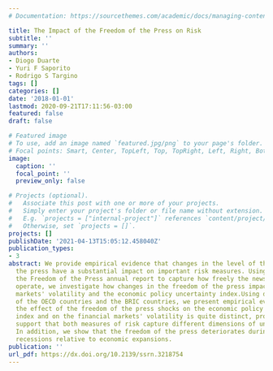 ```yaml
---
# Documentation: https://sourcethemes.com/academic/docs/managing-content/

title: The Impact of the Freedom of the Press on Risk
subtitle: ''
summary: ''
authors:
- Diogo Duarte
- Yuri F Saporito
- Rodrigo S Targino
tags: []
categories: []
date: '2018-01-01'
lastmod: 2020-09-21T17:11:56-03:00
featured: false
draft: false

# Featured image
# To use, add an image named `featured.jpg/png` to your page's folder.
# Focal points: Smart, Center, TopLeft, Top, TopRight, Left, Right, BottomLeft, Bottom, BottomRight.
image:
  caption: ''
  focal_point: ''
  preview_only: false

# Projects (optional).
#   Associate this post with one or more of your projects.
#   Simply enter your project's folder or file name without extension.
#   E.g. `projects = ["internal-project"]` references `content/project/deep-learning/index.md`.
#   Otherwise, set `projects = []`.
projects: []
publishDate: '2021-04-13T15:05:12.458040Z'
publication_types:
- 3
abstract: We provide empirical evidence that changes in the level of the freedom of
  the press have a substantial impact on important risk measures. Using data from
  the Freedom of the Press annual report to capture how freely the news media can
  operate, we investigate how changes in the freedom of the press impact financial
  markets' volatility and the economic policy uncertainty index.Using data from eight
  of the OECD countries and the BRIC countries, we present empirical evidence that
  the effect of the freedom of the press shocks on the economic policy uncertainty
  index and on the financial markets' volatility is quite distinct, providing further
  support that both measures of risk capture different dimensions of uncertainty.
  In addition, we show that the freedom of the press deteriorates during economic
  recessions relative to economic expansions.
publication: ''
url_pdf: https://dx.doi.org/10.2139/ssrn.3218754
---
```


